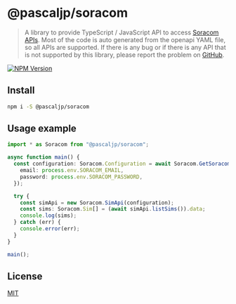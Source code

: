 # @pascaljp/soracom

> A library to provide TypeScript / JavaScript API to access [Soracom APIs](https://developers.soracom.io/en/api/).
> Most of the code is auto generated from the openapi YAML file, so all APIs are supported.
> If there is any bug or if there is any API that is not supported by this library, please report the problem on [GitHub](https://github.com/pascaljp/soracom/issues).

[![NPM Version][npm-image]][npm-url]

## Install

```bash
npm i -S @pascaljp/soracom
```

## Usage example

```typescript
import * as Soracom from "@pascaljp/soracom";

async function main() {
  const configuration: Soracom.Configuration = await Soracom.GetSoracomConfiguration({
    email: process.env.SORACOM_EMAIL,
    password: process.env.SORACOM_PASSWORD,
  });

  try {
    const simApi = new Soracom.SimApi(configuration);
    const sims: Soracom.Sim[] = (await simApi.listSims()).data;
    console.log(sims);
  } catch (err) {
    console.error(err);
  }
}

main();
```

## License

[MIT](http://vjpr.mit-license.org)

[npm-image]: https://img.shields.io/npm/v/@pascaljp/soracom.svg
[npm-url]: https://npmjs.org/package/@pascaljp/soracom
